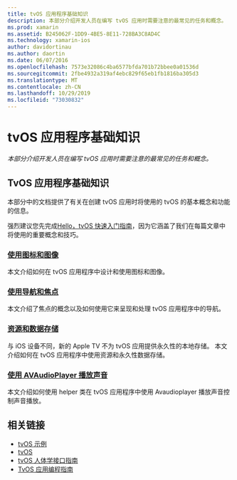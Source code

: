 ```yaml
---
title: tvOS 应用程序基础知识
description: 本部分介绍开发人员在编写 tvOS 应用时需要注意的最常见的任务和概念。
ms.prod: xamarin
ms.assetid: B245062F-1DD9-4BE5-8E11-728BA3C8AD4C
ms.technology: xamarin-ios
author: davidortinau
ms.author: daortin
ms.date: 06/07/2016
ms.openlocfilehash: 7573e32086c4ba6577bfda701b72bbee0a01536d
ms.sourcegitcommit: 2fbe4932a319af4ebc829f65eb1fb1816ba305d3
ms.translationtype: MT
ms.contentlocale: zh-CN
ms.lasthandoff: 10/29/2019
ms.locfileid: "73030832"
---
```

# <a name="tvos-application-fundamentals"></a>tvOS 应用程序基础知识

_本部分介绍开发人员在编写 tvOS 应用时需要注意的最常见的任务和概念。_

<a name="Xamarin.tvOS-Application-Fundamentals" />

## <a name="xamarintvos-application-fundamentals"></a>TvOS 应用程序基础知识

本部分中的文档提供了有关在创建 tvOS 应用时将使用的 tvOS 的基本概念和功能的信息。

强烈建议您先完成[Hello，tvOS 快速入门指南](~/ios/tvos/get-started/hello-tvos.md)，因为它涵盖了我们在每篇文章中将使用的重要概念和技巧。

<a name="Working-with-Icons-and-Images" />

### <a name="working-with-icons-and-imagesiostvosapp-fundamentalsicons-imagesmd"></a>[使用图标和图像](~/ios/tvos/app-fundamentals/icons-images.md)

本文介绍如何在 tvOS 应用程序中设计和使用图标和图像。

<a name="Working-with-Navigation-and-Focus" />

### <a name="working-with-navigation-and-focusiostvosapp-fundamentalsnavigation-focusmd"></a>[使用导航和焦点](~/ios/tvos/app-fundamentals/navigation-focus.md)

本文介绍了焦点的概念以及如何使用它来呈现和处理 tvOS 应用程序中的导航。

<a name="Resources-and-Data-Storage" />

### <a name="resources-and-data-storageiostvosapp-fundamentalsresources-data-storagemd"></a>[资源和数据存储](~/ios/tvos/app-fundamentals/resources-data-storage.md)

与 iOS 设备不同，新的 Apple TV 不为 tvOS 应用提供永久性的本地存储。 本文介绍如何在 tvOS 应用程序中使用资源和永久性数据存储。

<a name="Playing-Sound-with-AVAudioPlayer" />

### <a name="playing-sound-with-avaudioplayeriostvosapp-fundamentalssoundsmd"></a>[使用 AVAudioPlayer 播放声音](~/ios/tvos/app-fundamentals/sounds.md)

本文介绍如何使用 helper 类在 tvOS 应用程序中使用 Avaudioplayer 播放声音控制声音播放。

## <a name="related-links"></a>相关链接

- [tvOS 示例](https://docs.microsoft.com/samples/browse/?products=xamarin&term=Xamarin.iOS+tvOS)
- [tvOS](https://developer.apple.com/tvos/)
- [tvOS 人体学接口指南](https://developer.apple.com/tvos/human-interface-guidelines/)
- [TvOS 应用编程指南](https://developer.apple.com/library/prerelease/tvos/documentation/General/Conceptual/AppleTV_PG/)
